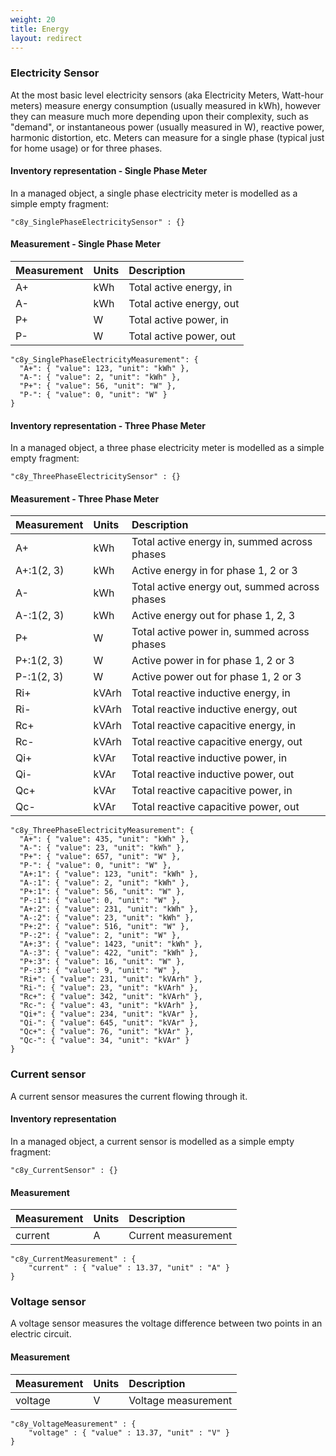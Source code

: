 ```yaml
---
weight: 20
title: Energy
layout: redirect
---
```


### Electricity Sensor

At the most basic level electricity sensors (aka Electricity Meters, Watt-hour meters) measure energy consumption (usually measured in kWh), however they can measure much more depending upon their complexity, such as "demand", or instantaneous power (usually measured in W), reactive power, harmonic distortion, etc. Meters can measure for a single phase (typical just for home usage) or for three phases.

#### Inventory representation - Single Phase Meter

In a managed object, a single phase electricity meter is modelled as a simple empty fragment:

    "c8y_SinglePhaseElectricitySensor" : {}

#### Measurement - Single Phase Meter

|Measurement|Units|Description|
|:----------|:----|:----------|
|A+|kWh|Total active energy, in|
|A-|kWh|Total active energy, out|
|P+|W|Total active power, in|
|P-|W|Total active power, out|

    "c8y_SinglePhaseElectricityMeasurement": {
      "A+": { "value": 123, "unit": "kWh" },
      "A-": { "value": 2, "unit": "kWh" },
      "P+": { "value": 56, "unit": "W" },
      "P-": { "value": 0, "unit": "W" }
    }

#### Inventory representation - Three Phase Meter

In a managed object, a three phase electricity meter is modelled as a simple empty fragment:

    "c8y_ThreePhaseElectricitySensor" : {}

#### Measurement - Three Phase Meter

|Measurement|Units|Description|
|:----------|:----|:----------|
|A+|kWh|Total active energy in, summed across phases|
|A+:1(2, 3)|kWh|Active energy in for phase 1, 2 or 3|
|A-|kWh|Total active energy out, summed across phases|
|A-:1(2, 3)|kWh|Active energy out for phase 1, 2, 3|
|P+|W|Total active power in, summed across phases|
|P+:1(2, 3)|W|Active power in for phase 1, 2 or 3|
|P-:1(2, 3)|W|Active power out for phase 1, 2 or 3|
|Ri+|kVArh|Total reactive inductive energy, in|
|Ri-|kVArh|Total reactive inductive energy, out|
|Rc+|kVArh|Total reactive capacitive energy, in|
|Rc-|kVArh|Total reactive capacitive energy, out|
|Qi+|kVAr|Total reactive inductive power, in|
|Qi-|kVAr|Total reactive inductive power, out|
|Qc+|kVAr|Total reactive capacitive power, in|
|Qc-|kVAr|Total reactive capacitive power, out|

    "c8y_ThreePhaseElectricityMeasurement": {
      "A+": { "value": 435, "unit": "kWh" },
      "A-": { "value": 23, "unit": "kWh" },
      "P+": { "value": 657, "unit": "W" },
      "P-": { "value": 0, "unit": "W" },
      "A+:1": { "value": 123, "unit": "kWh" },
      "A-:1": { "value": 2, "unit": "kWh" },
      "P+:1": { "value": 56, "unit": "W" },
      "P-:1": { "value": 0, "unit": "W" },
      "A+:2": { "value": 231, "unit": "kWh" },
      "A-:2": { "value": 23, "unit": "kWh" },
      "P+:2": { "value": 516, "unit": "W" },
      "P-:2": { "value": 2, "unit": "W" },  
      "A+:3": { "value": 1423, "unit": "kWh" },
      "A-:3": { "value": 422, "unit": "kWh" },
      "P+:3": { "value": 16, "unit": "W" },
      "P-:3": { "value": 9, "unit": "W" },
      "Ri+": { "value": 231, "unit": "kVArh" },
      "Ri-": { "value": 23, "unit": "kVArh" },
      "Rc+": { "value": 342, "unit": "kVArh" },
      "Rc-": { "value": 43, "unit": "kVArh" },
      "Qi+": { "value": 234, "unit": "kVAr" },
      "Qi-": { "value": 645, "unit": "kVAr" },
      "Qc+": { "value": 76, "unit": "kVAr" },
      "Qc-": { "value": 34, "unit": "kVAr" }
    }

### Current sensor

A current sensor measures the current flowing through it.

#### Inventory representation

In a managed object, a current sensor is modelled as a simple empty fragment:

	"c8y_CurrentSensor" : {}

#### Measurement

|Measurement|Units|Description|
|:----------|:----|:----------|
|current|A|Current measurement|

	"c8y_CurrentMeasurement" : {
		"current" : { "value" : 13.37, "unit" : "A" }
	}

### Voltage sensor

A voltage sensor measures the voltage difference between two points in an electric circuit.

#### Measurement

|Measurement|Units|Description|
|:----------|:----|:----------|
|voltage|V|Voltage measurement|

	"c8y_VoltageMeasurement" : {
		"voltage" : { "value" : 13.37, "unit" : "V" }
	}
